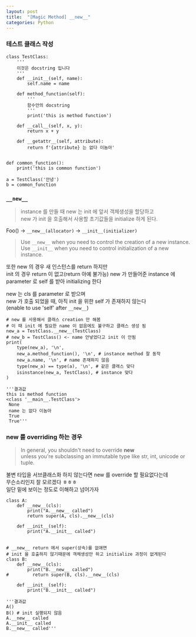 ```yaml
---
layout: post
title:  "[Magic Method] __new__"
categories: Python
---
```


### 테스트 클래스 작성

```
class TestClass:
    '''
    이것은 docstring 입니다
    '''
    def __init__(self, name):
        self.name = name

    def method_function(self):
        '''
        함수안의 docstring
        '''
        print('this is method function')

    def __call__(self, x, y):
        return x + y

    def __getattr__(self, attribute):
        return f'{attribute} 는 없다 이놈아'


def common_function():
    print('this is common function')

a = TestClass('안녕')
b = common_function
```

### `__new__`

> instance 를 만들 때 new 는 init 에 앞서 객체생성을 할당하고  
> new 가 init 을 호출해서 사용할 초기값들을 initialize 하게 된다.

Foo() -> `__new__(allocator)` -> `__init__(initializer)`

> Use `__new__` when you need to control the creation of a new instance.  
> Use `__init__` when you need to control initialization of a new instance.

또한 new 의 경우 새 인스턴스를 return 하지만  
init 의 경우 return 이 없고(return 아예 불가능) new 가 만들어준 instance 에  
parameter 로 self 를 받아 initializing 한다

new 는 cls 를 parameter 로 받으며  
new 가 호출 되었을 때, 아직 init 을 위한 self 가 존재하지 않는다  
(enable to use 'self' after `__new__`)

```
# new 를 사용해서 클래스 creation 만 해봄
# 이 때 init 에 필요한 name 이 없음에도 불구하고 클래스 생성 됨
new_a = TestClass.__new__(TestClass)
# new_b = TestClass() <- name 안넣었다고 init 이 안됨
print(
    type(new_a), '\n',
    new_a.method_function(), '\n', # instance method 잘 동작
    new_a.name, '\n', # name 존재하지 않음 
    type(new_a) == type(a), '\n', # 같은 클래스 맞다 
    isinstance(new_a, TestClass), # instance 맞다
)

'''결과값
this is method function
<class '__main__.TestClass'> 
 None 
 name 는 없다 이놈아 
 True 
 True'''

```

### new 를 overriding 하는 경우

> In general, you shouldn't need to override **new**  
> unless you're subclassing an immutable type like str, int, unicode or tuple.

불변 타입을 서브클래스화 하지 않는다면 new 를 override 할 필요없다는데  
무슨소리인지 잘 모르겠다 ㅎㅎㅎ  
일단 밑에 보이는 정도로 이해하고 넘어가자

```
class A:
    def __new__(cls):
        print("A.__new__ called")
        return super(A, cls).__new__(cls)

    def __init__(self):
        print("A.__init__ called")


# __new__ return 에서 super(상속)를 없애면
# init 을 호출하지 않기때문에 객체생성만 하고 initialize 과정이 없게된다
class B:
    def __new__(cls):
        print("B.__new__ called")
#         return super(B, cls).__new__(cls)

    def __init__(self):
        print("B.__init__ called")

'''결과값        
A()
B() # init 실행되지 않음
A.__new__ called
A.__init__ called
B.__new__ called'''

```